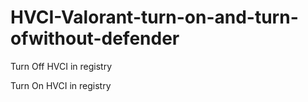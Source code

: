 # HVCI-Valorant-turn-on-and-turn-ofwithout-defender
Turn Off HVCI in registry

Turn On HVCI in registry
